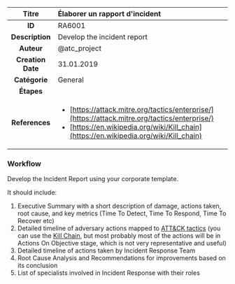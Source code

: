 | Titre                       | Élaborer un rapport d'incident         |
|:---------------------------:|:--------------------|
| **ID**                      | RA6001            |
| **Description**             | Develop the incident report   |
| **Auteur**                  | @atc_project        |
| **Creation Date**           | 31.01.2019 |
| **Catégorie**                | General      |
| **Étapes**                   || 
| **References** |<ul><li>[https://attack.mitre.org/tactics/enterprise/](https://attack.mitre.org/tactics/enterprise/)</li><li>[https://en.wikipedia.org/wiki/Kill_chain](https://en.wikipedia.org/wiki/Kill_chain)</li></ul>|

### Workflow

Develop the Incident Report using your corporate template.  

It should include:  

1. Executive Summary with a short description of damage, actions taken, root cause, and key metrics (Time To Detect, Time To Respond, Time To Recover etc)  
2. Detailed timeline of adversary actions mapped to [ATT&CK tactics](https://attack.mitre.org/tactics/enterprise/) (you can use the [Kill Chain](https://en.wikipedia.org/wiki/Kill_chain), but most probably most of the actions will be in Actions On Objective stage, which is not very representative and useful)  
3. Detailed timeline of actions taken by Incident Response Team  
4. Root Cause Analysis and Recommendations for improvements based on its conclusion  
5. List of specialists involved in Incident Response with their roles  
